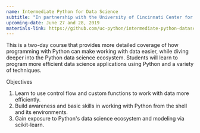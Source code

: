 ```yaml
---
name: Intermediate Python for Data Science
subtitle: "In partnership with the University of Cincinnati Center for Business Analytics"
upcoming-date: June 27 and 28, 2019
materials-link: https://github.com/uc-python/intermediate-python-datasci
---
```

This is a two-day course that provides more detailed coverage of how programming with Python can make working with data easier, while diving deeper into the Python data science ecosystem.
Students will learn to program more efficient data science applications using Python and a variety of techniques.

Objectives
1. Learn to use control flow and custom functions to work with data more efficiently.
2. Build awareness and basic skills in working with Python from the shell and its environments.
3. Gain exposure to Python's data science ecosystem and modeling via scikit-learn.
